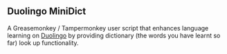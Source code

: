 ## Duolingo MiniDict

A Greasemonkey / Tampermonkey user script that enhances language learning
on [Duolingo](https://www.duolingo.com) by providing dictionary (the words
you have learnt so far) look up functionality. 

